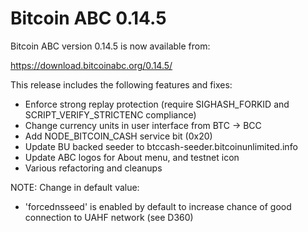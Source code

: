 Bitcoin ABC 0.14.5
==================

Bitcoin ABC version 0.14.5 is now available from:

  <https://download.bitcoinabc.org/0.14.5/>

This release includes the following features and fixes:

- Enforce strong replay protection (require SIGHASH_FORKID
  and SCRIPT_VERIFY_STRICTENC compliance)
- Change currency units in user interface from BTC -> BCC
- Add NODE_BITCOIN_CASH service bit (0x20)
- Update BU backed seeder to btccash-seeder.bitcoinunlimited.info
- Update ABC logos for About menu, and testnet icon
- Various refactoring and cleanups

NOTE: Change in default value:

- 'forcednsseed' is enabled by default to increase
  chance of good connection to UAHF network (see D360)
